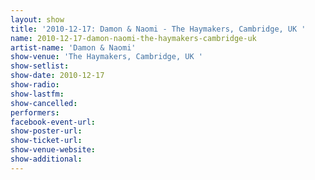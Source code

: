 ```yaml
---
layout: show
title: '2010-12-17: Damon & Naomi - The Haymakers, Cambridge, UK '
name: 2010-12-17-damon-naomi-the-haymakers-cambridge-uk
artist-name: 'Damon & Naomi'
show-venue: 'The Haymakers, Cambridge, UK '
show-setlist: 
show-date: 2010-12-17
show-radio: 
show-lastfm: 
show-cancelled: 
performers: 
facebook-event-url: 
show-poster-url: 
show-ticket-url: 
show-venue-website: 
show-additional: 
---
```


